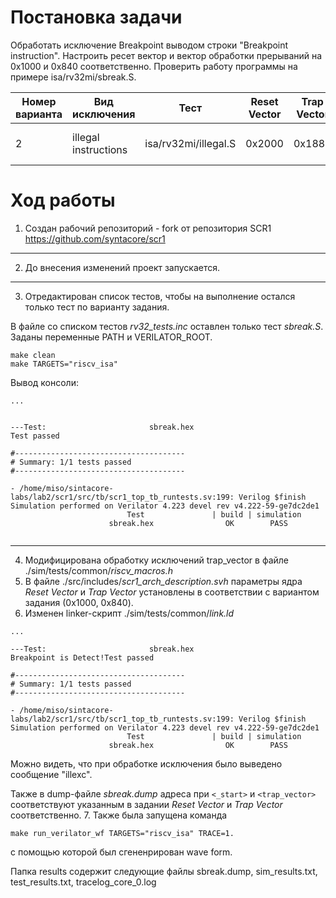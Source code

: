 # Постановка задачи

Обработать исключение Breakpoint выводом строки "Breakpoint instruction". Настроить ресет вектор и вектор обработки прерываний на 0x1000 и 0x840 соответственно. Проверить работу программы на примере isa/rv32mi/sbreak.S.

| Номер варианта  | Вид исключения | Тест | Reset Vector | Trap Vector | Обработчик |
| --- | --- | --- | --- | --- |  --- |
| 2 | illegal instructions | isa/rv32mi/illegal.S | 0x2000 | 0x1880 | Вывод строки «illexc» |

# Ход работы

1. Создан рабочий репозиторий - fork от репозитория SCR1 https://github.com/syntacore/scr1

---

2. До внесения изменений проект запускается.

---

3.  Отредактирован список тестов, чтобы на выполнение остался только тест по варианту задания.


В файле со списком тестов *rv32_tests.inc* оставлен только тест *sbreak.S*.
Заданы переменные PATH и VERILATOR_ROOT.
```
make clean
make TARGETS="riscv_isa"
```

Вывод консоли:
```
...


---Test:                       sbreak.hex
Test passed

#--------------------------------------
# Summary: 1/1 tests passed
#--------------------------------------

- /home/miso/sintacore-labs/lab2/scr1/src/tb/scr1_top_tb_runtests.sv:199: Verilog $finish
Simulation performed on Verilator 4.223 devel rev v4.222-59-ge7dc2de1
                          Test               | build | simulation
                      sbreak.hex                OK        PASS
                    
```

---

4. Модифицирована обработку исключений trap_vector в файле ./sim/tests/common/*riscv_macros.h*
5. В файле ./src/includes/*scr1_arch_description.svh* параметры ядра *Reset Vector* и *Trap Vector* установлены в соответствии с вариантом задания (0x1000, 0x840).
6. Изменен linker-скрипт ./sim/tests/common/*link.ld*

```
...

---Test:                       sbreak.hex
Breakpoint is Detect!Test passed

#--------------------------------------
# Summary: 1/1 tests passed
#--------------------------------------

- /home/miso/sintacore-labs/lab2/scr1/src/tb/scr1_top_tb_runtests.sv:199: Verilog $finish
Simulation performed on Verilator 4.223 devel rev v4.222-59-ge7dc2de1
                          Test               | build | simulation
                      sbreak.hex                OK        PASS
```

Можно видеть, что при обработке исключения было выведено сообщение "illexc".

Также в dump-файле *sbreak.dump* адреса при `<_start>` и `<trap_vector>` соответствуют указанным в задании *Reset Vector* и *Trap Vector* соответственно.
7. Также была запущена команда 
```
make run_verilator_wf TARGETS="riscv_isa" TRACE=1.
```
с помощью которой был сгененрирован wave form.

Папка results содержит следующие файлы sbreak.dump, sim_results.txt, test_results.txt, tracelog_core_0.log
